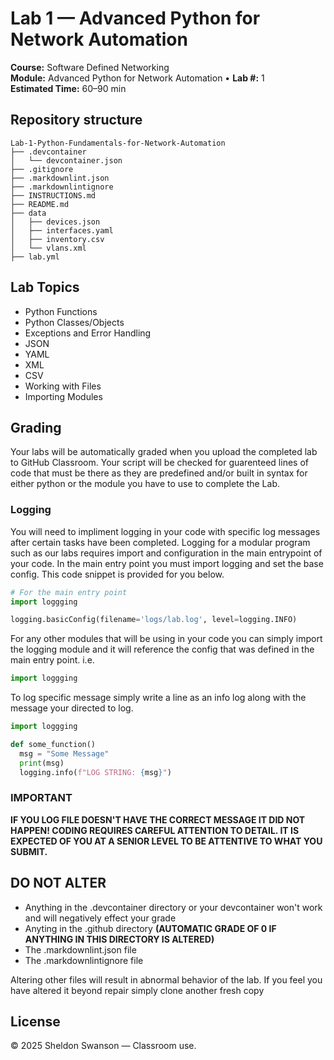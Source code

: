 # Lab 1 — Advanced Python for Network Automation

**Course:** Software Defined Networking  
**Module:** Advanced Python for Network Automation • **Lab #:** 1  
**Estimated Time:** 60–90 min

## Repository structure

```text
Lab-1-Python-Fundamentals-for-Network-Automation
├── .devcontainer
│   └── devcontainer.json
├── .gitignore
├── .markdownlint.json
├── .markdownlintignore
├── INSTRUCTIONS.md
├── README.md
├── data
│   ├── devices.json
│   ├── interfaces.yaml
│   ├── inventory.csv
│   └── vlans.xml
├── lab.yml
```

## Lab Topics

- Python Functions
- Python Classes/Objects
- Exceptions and Error Handling
- JSON
- YAML
- XML
- CSV
- Working with Files
- Importing Modules

## Grading

Your labs will be automatically graded when you upload the completed lab to GitHub Classroom. Your script will be
checked for guarenteed lines of code that must be there as they are predefined and/or built in syntax for either
python or the module you have to use to complete the Lab.

### Logging

You will need to impliment logging in your code with specific log messages after certain tasks have been completed.
Logging for a modular program such as our labs requires import and configuration in the main entrypoint of your code.
In the main entry point you must import logging and set the base config. This code snippet is provided for you below.

```python
# For the main entry point
import loggging

logging.basicConfig(filename='logs/lab.log', level=logging.INFO)
```

For any other modules that will be using in your code you can simply import the logging module and it will reference the
config that was defined in the main entry point. i.e.

```python
import loggging
```

To log specific message simply write a line as an info log along with the message your directed to log.

```python
import loggging

def some_function()
  msg = "Some Message"
  print(msg)
  logging.info(f"LOG STRING: {msg}")
```

### IMPORTANT

**IF YOU LOG FILE DOESN'T HAVE THE CORRECT MESSAGE IT DID NOT HAPPEN! CODING REQUIRES CAREFUL ATTENTION TO DETAIL. IT IS**
**EXPECTED OF YOU AT A SENIOR LEVEL TO BE ATTENTIVE TO WHAT YOU SUBMIT.**

## DO NOT ALTER

- Anything in the .devcontainer directory or your devcontainer won't work and will negatively effect your grade
- Anyting in the .github directory **(AUTOMATIC GRADE OF 0 IF ANYTHING IN THIS DIRECTORY IS ALTERED)**
- The .markdownlint.json file
- The .markdownlintignore file

Altering other files will result in abnormal behavior of the lab. If you feel you have altered it beyond repair simply
clone another fresh copy

## License

© 2025 Sheldon Swanson — Classroom use.
